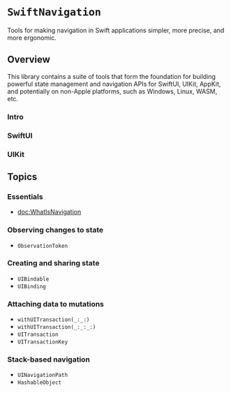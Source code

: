 # ``SwiftNavigation``

Tools for making navigation in Swift applications simpler, more precise, and more ergonomic.

## Overview

This library contains a suite of tools that form the foundation for building powerful state
management and navigation APIs for SwiftUI, UIKit, AppKit, and potentially on non-Apple platforms,
such as Windows, Linux, WASM, etc.

<!--TODO-->

### Intro

### SwiftUI

<!-- Rapid fire code samples -->

### UIKit

<!-- Rapid fire code samples -->

## Topics

### Essentials

- <doc:WhatIsNavigation>

### Observing changes to state

- ``ObservationToken``

### Creating and sharing state

- ``UIBindable``
- ``UIBinding``

### Attaching data to mutations

- ``withUITransaction(_:_:)``
- ``withUITransaction(_:_:_:)``
- ``UITransaction``
- ``UITransactionKey``

### Stack-based navigation

- ``UINavigationPath``
- ``HashableObject``
